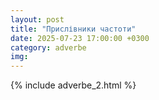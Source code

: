 ```yaml
---
layout: post
title: "Прислівники частоти"
date: 2025-07-23 17:00:00 +0300
category: adverbe
img:
---
```


{% include adverbe_2.html %}
